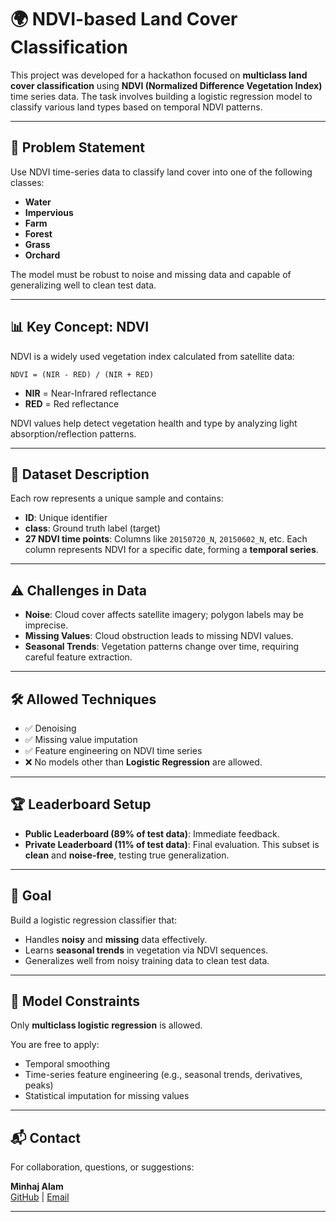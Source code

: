 # 🌍 NDVI-based Land Cover Classification

This project was developed for a hackathon focused on **multiclass land cover classification** using **NDVI (Normalized Difference Vegetation Index)** time series data. The task involves building a logistic regression model to classify various land types based on temporal NDVI patterns.

---

## 🧠 Problem Statement

Use NDVI time-series data to classify land cover into one of the following classes:

- **Water**
- **Impervious**
- **Farm**
- **Forest**
- **Grass**
- **Orchard**

The model must be robust to noise and missing data and capable of generalizing well to clean test data.

---

## 📊 Key Concept: NDVI

NDVI is a widely used vegetation index calculated from satellite data:

```
NDVI = (NIR - RED) / (NIR + RED)
```

- **NIR** = Near-Infrared reflectance  
- **RED** = Red reflectance  

NDVI values help detect vegetation health and type by analyzing light absorption/reflection patterns.

---

## 📁 Dataset Description

Each row represents a unique sample and contains:

- **ID**: Unique identifier
- **class**: Ground truth label (target)
- **27 NDVI time points**: Columns like `20150720_N`, `20150602_N`, etc. Each column represents NDVI for a specific date, forming a **temporal series**.

---

## ⚠️ Challenges in Data

- **Noise**: Cloud cover affects satellite imagery; polygon labels may be imprecise.
- **Missing Values**: Cloud obstruction leads to missing NDVI values.
- **Seasonal Trends**: Vegetation patterns change over time, requiring careful feature extraction.

---

## 🛠️ Allowed Techniques

- ✅ Denoising
- ✅ Missing value imputation
- ✅ Feature engineering on NDVI time series
- ❌ No models other than **Logistic Regression** are allowed.

---

## 🏆 Leaderboard Setup

- **Public Leaderboard (89% of test data)**: Immediate feedback.
- **Private Leaderboard (11% of test data)**: Final evaluation. This subset is **clean** and **noise-free**, testing true generalization.

---

## 📌 Goal

Build a logistic regression classifier that:

- Handles **noisy** and **missing** data effectively.
- Learns **seasonal trends** in vegetation via NDVI sequences.
- Generalizes well from noisy training data to clean test data.

---

## 🤖 Model Constraints

Only **multiclass logistic regression** is allowed.

You are free to apply:

- Temporal smoothing
- Time-series feature engineering (e.g., seasonal trends, derivatives, peaks)
- Statistical imputation for missing values

---

## 📬 Contact

For collaboration, questions, or suggestions:

**Minhaj Alam**  
[GitHub](https://github.com/hacker77189) | [Email](mailto:your-email@example.com)

---
